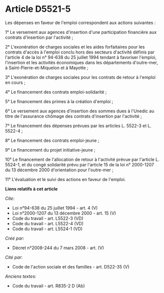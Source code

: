 # Article D5521-5

Les dépenses en faveur de l'emploi correspondent aux actions suivantes : 

1° Le versement aux agences d'insertion d'une participation financière aux contrats d'insertion par l'activité ; 

2° L'exonération de charges sociales et les aides forfaitaires pour les contrats d'accès à l'emploi conclu hors des secteurs
d'activité définis par l'article 4 de la loi n° 94-638 du 25 juillet 1994 tendant à favoriser l'emploi, l'insertion et les
activités économiques dans les départements d'outre-mer, à Saint-Pierre-et-Miquelon et à Mayotte ; 

3° L'exonération de charges sociales pour les contrats de retour à l'emploi en cours ; 

4° Le financement des contrats emploi-solidarité ; 

5° Le financement des primes à la création d'emploi ; 

6° Le versement aux agences d'insertion des sommes dues à l'Unedic au titre de l'assurance chômage des contrats d'insertion
par l'activité ; 

7° Le financement des dépenses prévues par les articles L. 5522-3 et L. 5522-4 ; 

8° Le financement des contrats emploi-jeune ; 

9° Le financement du projet initiative-jeune ; 

10° Le financement de l'allocation de retour à l'activité prévue par l'article L. 5524-1, et du congé solidarité prévu par
l'article 15 de la loi n° 2000-1207 du 13 décembre 2000 d'orientation pour l'outre-mer ; 

11° L'évaluation et le suivi des actions en faveur de l'emploi.

**Liens relatifs à cet article**

_Cite_:

  - Loi n°94-638 du 25 juillet 1994 - art. 4 (V)
  - Loi n°2000-1207 du 13 décembre 2000 - art. 15 (V)
  - Code du travail - art. L5522-3 (VD)
  - Code du travail - art. L5522-4 (VD)
  - Code du travail - art. L5524-1 (VD)

_Créé par_:

  - Décret n°2008-244 du 7 mars 2008 - art. (V)

_Cité par_:

  - Code de l'action sociale et des familles - art. D522-35 (V)

_Anciens textes_:

  - Code du travail - art. R835-2 D (Ab)
